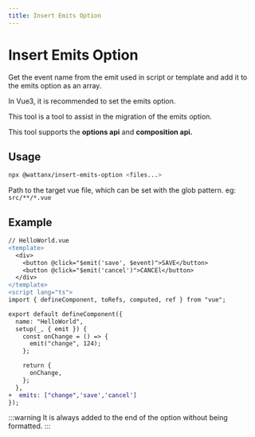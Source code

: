 ```yaml
---
title: Insert Emits Option
---
```


# Insert Emits Option

Get the event name from the emit used in script or template and add it to the emits option as an array.

In Vue3, it is recommended to set the emits option.

This tool is a tool to assist in the migration of the emits option.

This tool supports the **options api** and **composition api.**

## Usage

```bash
npx @wattanx/insert-emits-option <files...>
```

Path to the target vue file, which can be set with the glob pattern. eg: `src/**/*.vue`

## Example

```diff
// HelloWorld.vue
<template>
  <div>
    <button @click="$emit('save', $event)">SAVE</button>
    <button @click="$emit('cancel')">CANCEl</button>
  </div>
</template>
<script lang="ts">
import { defineComponent, toRefs, computed, ref } from "vue";

export default defineComponent({
  name: "HelloWorld",
  setup(_, { emit }) {
    const onChange = () => {
      emit("change", 124);
    };

    return {
      onChange,
    };
  },
+  emits: ["change",'save','cancel']
});
```

:::warning
It is always added to the end of the option without being formatted.
:::
